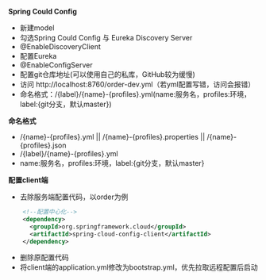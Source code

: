 **Spring Could Config**

- 新建model
- 勾选Spring Could Config 与 Eureka Discovery Server 
- @EnableDiscoveryClient
- 配置Eureka
- @EnableConfigServer
- 配置git仓库地址(可以使用自己的私库，GitHub较为缓慢)
- 访问 http://localhost:8760/order-dev.yml（若yml配置写错，访问会报错）
- 命名格式：/{label}/{name}-{profiles}.yml(name:服务名，profiles:环境，label:{git分支，默认master})

**命名格式**
- /{name}-{profiles}.yml || /{name}-{profiles}.properties || /{name}-{profiles}.json
- /{label}/{name}-{profiles}.yml
- name:服务名，profiles:环境，label:{git分支，默认master}

**配置client端**  
- 去除服务端配置代码，以order为例  

```xml
    <!--配置中心化-->
    <dependency>
      <groupId>org.springframework.cloud</groupId>
      <artifactId>spring-cloud-config-client</artifactId>
    </dependency>
```
- 删除原配置代码
- 将client端的application.yml修改为bootstrap.yml，优先拉取远程配置后启动

